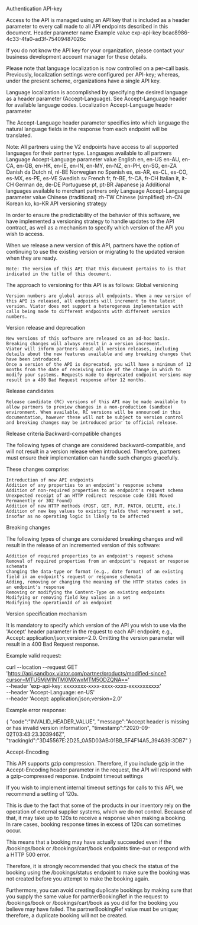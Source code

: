 Authentication
API-key

Access to the API is managed using an API key that is included as a header parameter to every call made to all API endpoints described in this document.
Header parameter name 	Example value
exp-api-key 	bcac8986-4c33-4fa0-ad3f-75409487026c

If you do not know the API key for your organization, please contact your business development account manager for these details.

Please note that language localization is now controlled on a per-call basis. Previously, localization settings were configured per API-key; whereas, under the present scheme, organizations have a single API key.

Language localization is accomplished by specifying the desired language as a header parameter (Accept-Language). See Accept-Language header for available language codes.
Localization
Accept-Language header parameter

The Accept-Language header parameter specifies into which language the natural language fields in the response from each endpoint will be translated.

Note: All partners using the V2 endpoints have access to all supported languages for their partner type.
Languages available to all partners
Language 	Accept-Language parameter value
English 	en, en-US en-AU, en-CA, en-GB, en-HK, en-IE, en-IN, en-MY, en-NZ, en-PH, en-SG, en-ZA
Danish 	da
Dutch 	nl, nl-BE
Norwegian 	no
Spanish 	es, es-AR, es-CL, es-CO, es-MX, es-PE, es-VE
Swedish 	sv
French 	fr, fr-BE, fr-CA, fr-CH
Italian 	it, it-CH
German 	de, de-DE
Portuguese 	pt, pt-BR
Japanese 	ja
Additional languages available to merchant partners only
Language 	Accept-Language parameter value
Chinese (traditional) 	zh-TW
Chinese (simplified) 	zh-CN
Korean 	ko, ko-KR
API versioning strategy

In order to ensure the predictability of the behavior of this software, we have implemented a versioning strategy to handle updates to the API contract, as well as a mechanism to specify which version of the API you wish to access.

When we release a new version of this API, partners have the option of continuing to use the existing version or migrating to the updated version when they are ready.

    Note: The version of this API that this document pertains to is that indicated in the title of this document.

The approach to versioning for this API is as follows:
Global versioning

    Version numbers are global across all endpoints. When a new version of this API is released, all endpoints will increment to the latest version. Viator does not support a heterogenous implementation with calls being made to different endpoints with different version numbers.

Version release and deprecation

    New versions of this software are released on an ad-hoc basis. Breaking changes will always result in a version increment.
    Viator will inform partners about all version releases, including details about the new features available and any breaking changes that have been introduced.
    Once a version of the API is deprecated, you will have a minimum of 12 months from the date of receiving notice of the change in which to modify your systems. Requests made to deprecated endpoint versions may result in a 400 Bad Request response after 12 months.

Release candidates

    Release candidate (RC) versions of this API may be made available to allow partners to preview changes in a non-production (sandbox) environment. When available, RC versions will be announced in this documentation, however these will not be subject to version control and breaking changes may be introduced prior to official release.

Release criteria
Backward-compatible changes

The following types of change are considered backward-compatible, and will not result in a version release when introduced. Therefore, partners must ensure their implementation can handle such changes gracefully.

These changes comprise:

    Introduction of new API endpoints
    Addition of any properties to an endpoint's response schema
    Addition of non-required properties to an endpoint's request schema
    Unexpected receipt of an HTTP redirect response code (301 Moved Permanently or 302 Found)
    Addition of new HTTP methods (POST, GET, PUT, PATCH, DELETE, etc.)
    Addition of new key values to existing fields that represent a set, insofar as no operating logic is likely to be affected

Breaking changes

The following types of change are considered breaking changes and will result in the release of an incremented version of this software:

    Addition of required properties to an endpoint's request schema
    Removal of required properties from an endpoint's request or response schemata
    Changing the data-type or format (e.g., date format) of an existing field in an endpoint's request or response schemata
    Adding, removing or changing the meaning of the HTTP status codes in an endpoint's response
    Removing or modifying the Content-Type on existing endpoints
    Modifying or removing field key values in a set
    Modifying the operationId of an endpoint

Version specification mechanism

It is mandatory to specify which version of the API you wish to use via the 'Accept' header parameter in the request to each API endpoint; e.g., Accept: application/json;version=2.0. Omitting the version parameter will result in a 400 Bad Request response.

Example valid request:

curl --location --request GET 'https://api.sandbox.viator.com/partner/products/modified-since?cursor=MTU5MjM1NTM0MXwxMTM5ODZQNA==' \
--header 'exp-api-key: xxxxxxxx-xxxx-xxxx-xxxx-xxxxxxxxxxx' \
--header 'Accept-Language: en-US' \
--header 'Accept: application/json;version=2.0'

Example error response:

{
  "code":"INVALID_HEADER_VALUE",
  "message":"Accept header  is missing or has invalid version information",
  "timestamp":"2020-09-02T03:43:23.303946Z",
  "trackingId":"3D45567E:2D25_0A5D03AB:01BB_5F4F14A5_394639:3DB7"
}

Accept-Encoding

This API supports gzip compression. Therefore, if you include gzip in the Accept-Encoding header parameter in the request, the API will respond with a gzip-compressed response.
Endpoint timeout settings

If you wish to implement internal timeout settings for calls to this API, we recommend a setting of 120s.

This is due to the fact that some of the products in our inventory rely on the operation of external supplier systems, which we do not control. Because of that, it may take up to 120s to receive a response when making a booking. In rare cases, booking response times in excess of 120s can sometimes occur.

This means that a booking may have actually succeeded even if the /bookings/book or /bookings/cart/book endpoints time-out or respond with a HTTP 500 error.

Therefore, it is strongly recommended that you check the status of the booking using the /bookings/status endpoint to make sure the booking was not created before you attempt to make the booking again.

Furthermore, you can avoid creating duplicate bookings by making sure that you supply the same value for partnerBookingRef in the request to /bookings/book or /bookings/cart/book as you did for the booking you believe may have failed. The partnerBookingRef value must be unique; therefore, a duplicate booking will not be created.
